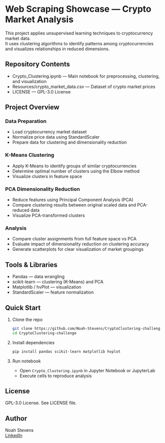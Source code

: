 # Web Scraping Showcase — Crypto Market Analysis  

This project applies unsupervised learning techniques to cryptocurrency market data.  
It uses clustering algorithms to identify patterns among cryptocurrencies and visualizes relationships in reduced dimensions.

## Repository Contents
- Crypto_Clustering.ipynb — Main notebook for preprocessing, clustering, and visualization
- Resources/crypto_market_data.csv — Dataset of crypto market prices
- LICENSE — GPL-3.0 License

## Project Overview
### Data Preparation
- Load cryptocurrency market dataset
- Normalize price data using StandardScaler
- Prepare data for clustering and dimensionality reduction

### K-Means Clustering
- Apply K-Means to identify groups of similar cryptocurrencies
- Determine optimal number of clusters using the Elbow method
- Visualize clusters in feature space

### PCA Dimensionality Reduction
- Reduce features using Principal Component Analysis (PCA)
- Compare clustering results between original scaled data and PCA-reduced data
- Visualize PCA-transformed clusters

### Analysis
- Compare cluster assignments from full feature space vs PCA
- Evaluate impact of dimensionality reduction on clustering accuracy
- Generate scatterplots for clear visualization of market groupings

## Tools & Libraries
- Pandas — data wrangling
- scikit-learn — clustering (K-Means) and PCA
- Matplotlib / hvPlot — visualization
- StandardScaler — feature normalization

## Quick Start
1. Clone the repo
   ```bash
   git clone https://github.com/Noah-Stevens/CryptoClustering-challenge.git
   cd CryptoClustering-challenge
   ```

2. Install dependencies
   ```bash
   pip install pandas scikit-learn matplotlib hvplot
   ```

3. Run notebook
   - Open `Crypto_Clustering.ipynb` in Jupyter Notebook or JupyterLab
   - Execute cells to reproduce analysis

## License
GPL-3.0 License. See LICENSE file.

## Author
Noah Stevens  
[LinkedIn](https://www.linkedin.com/in/noah-stevens-2a47a3331/)
